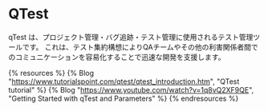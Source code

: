# QTest

qTest は、プロジェクト管理・バグ追跡・テスト管理に使用されるテスト管理ツールです。
これは、テスト集約構想によりQAチームやその他の利害関係者間でのコミュニケーションを容易化することで迅速な開発を支援します。

{% resources %}
  {% Blog "https://www.tutorialspoint.com/qtest/qtest_introduction.htm", "QTest tutorial" %}
  {% Blog "https://www.youtube.com/watch?v=1q8vQ2XF9QE", "Getting Started with qTest and Parameters" %}
{% endresources %}
